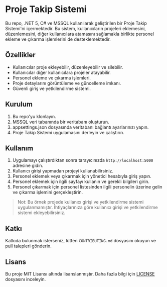 # Proje Takip Sistemi

Bu repo, .NET 5, C# ve MSSQL kullanılarak geliştirilen bir Proje Takip Sistemi'ni içermektedir. Bu sistem, kullanıcıların projeleri eklemesini, düzenlemesini, diğer kullanıcılara atamasını sağlamakla birlikte personel ekleme ve çıkarma işlemlerini de desteklemektedir.

## Özellikler

- Kullanıcılar proje ekleyebilir, düzenleyebilir ve silebilir.
- Kullanıcılar diğer kullanıcılara projeler atayabilir.
- Personel ekleme ve çıkarma işlemleri.
- Proje detaylarını görüntüleme ve güncelleme imkanı.
- Güvenli giriş ve yetkilendirme sistemi.

## Kurulum

1. Bu repo'yu klonlayın.
2. MSSQL veri tabanında bir veritabanı oluşturun.
3. appsettings.json dosyasında veritabanı bağlantı ayarlarınızı yapın.
4. Proje Takip Sistemi uygulamasını derleyin ve çalıştırın.

## Kullanım

1. Uygulamayı çalıştırdıktan sonra tarayıcınızda `http://localhost:5000` adresine gidin.
2. Kullanıcı girişi yapmadan projeyi kullanabilirsiniz.
3. Personel eklemek veya çıkarmak için yönetici hesabıyla giriş yapın.
4. Personel eklemek için ilgili sayfayı kullanın ve gerekli bilgileri girin.
5. Personel çıkarmak için personel listesinden ilgili personelin üzerine gelin ve çıkarma işlemini gerçekleştirin.

> Not: Bu örnek projede kullanıcı girişi ve yetkilendirme sistemi uygulanmamıştır. İhtiyaçlarınıza göre kullanıcı girişi ve yetkilendirme sistemi ekleyebilirsiniz.

## Katkı

Katkıda bulunmak isterseniz, lütfen `CONTRIBUTING.md` dosyasını okuyun ve pull talepleri gönderin.

## Lisans

Bu proje MIT Lisansı altında lisanslanmıştır. Daha fazla bilgi için [LICENSE](LICENSE) dosyasını inceleyin.

